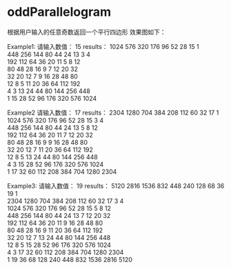 # oddParallelogram
根据用户输入的任意奇数返回一个平行四边形
效果图如下：



Example1:
请输入数值：
15
results：
1024 576 320 176 96 52 28 15 1                            
     448 256 144 80 44 24 13 3  4                         
         192 112 64 36 20 11 5  8  12                     
             80  48 28 16 9  7  12 20 32                  
                 32 20 12 7  9  16 28 48 80               
                    12 8  5  11 20 36 64 112 192          
                       4  3  13 24 44 80 144 256 448      
                          1  15 28 52 96 176 320 576 1024 


Example2
请输入数值：
17
results：
2304 1280 704 384 208 112 60 32 17 1                                  
     1024 576 320 176 96  52 28 15 3  4                               
          448 256 144 80  44 24 13 5  8  12                           
              192 112 64  36 20 11 7  12 20 32                        
                  80  48  28 16 9  9  16 28 48  80                    
                      32  20 12 7  11 20 36 64  112 192               
                          12 8  5  13 24 44 80  144 256 448           
                             4  3  15 28 52 96  176 320 576 1024      
                                1  17 32 60 112 208 384 704 1280 2304 
                                
                                
Example3:
请输入数值：
19
results：
5120 2816 1536 832 448 240 128 68 36 19 1                                       
     2304 1280 704 384 208 112 60 32 17 3  4                                    
          1024 576 320 176 96  52 28 15 5  8  12                                
               448 256 144 80  44 24 13 7  12 20 32                             
                   192 112 64  36 20 11 9  16 28 48  80                         
                       80  48  28 16 9  11 20 36 64  112 192                    
                           32  20 12 7  13 24 44 80  144 256 448                
                               12 8  5  15 28 52 96  176 320 576 1024           
                                  4  3  17 32 60 112 208 384 704 1280 2304      
                                     1  19 36 68 128 240 448 832 1536 2816 5120 
